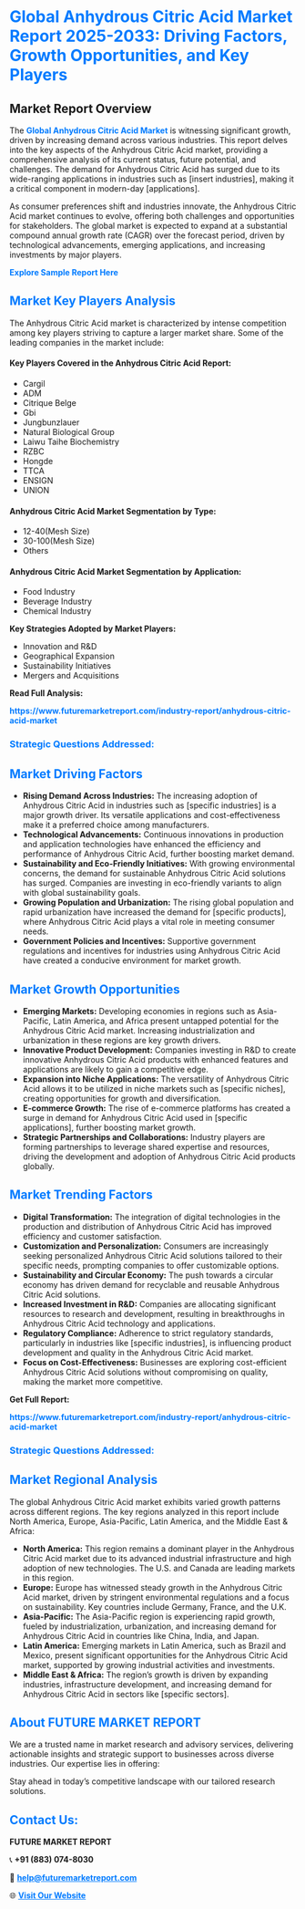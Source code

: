 <h1 style="color: #007BFF;">Global Anhydrous Citric Acid Market Report 2025-2033: Driving Factors, Growth Opportunities, and Key Players</h1>

<section id="overview">
<h2>Market Report Overview</h2>
<p>The <a href="https://www.futuremarketreport.com/industry-report/anhydrous-citric-acid-market" style="color: #007BFF; text-decoration: none;"><strong>Global Anhydrous Citric Acid Market</strong></a> is witnessing significant growth, driven by increasing demand across various industries. This report delves into the key aspects of the Anhydrous Citric Acid market, providing a comprehensive analysis of its current status, future potential, and challenges. The demand for Anhydrous Citric Acid has surged due to its wide-ranging applications in industries such as [insert industries], making it a critical component in modern-day [applications].</p>
<p>As consumer preferences shift and industries innovate, the Anhydrous Citric Acid market continues to evolve, offering both challenges and opportunities for stakeholders. The global market is expected to expand at a substantial compound annual growth rate (CAGR) over the forecast period, driven by technological advancements, emerging applications, and increasing investments by major players.</p>
</section>

<section id="overview">
<p><a href="https://www.futuremarketreport.com/request-sample/reportId=87073" style="color: #007BFF; text-decoration: none;"><strong>Explore Sample Report Here</strong></a></p>
</section>

<section id="key-players">
<h2 style="color: #007BFF;">Market Key Players Analysis</h2>
<p>The Anhydrous Citric Acid market is characterized by intense competition among key players striving to capture a larger market share. Some of the leading companies in the market include:</p>
<h4>Key Players Covered in the Anhydrous Citric Acid Report:</h4>
<ul><li>Cargil</li><li>ADM</li><li>Citrique Belge</li><li>Gbi</li><li>Jungbunzlauer</li><li>Natural Biological Group</li><li>Laiwu Taihe Biochemistry</li><li>RZBC</li><li>Hongde</li><li>TTCA</li><li>ENSIGN</li><li>UNION</li></ul>
<h4>Anhydrous Citric Acid Market Segmentation by Type:</h4>
<ul><li>12-40(Mesh Size)</li><li>30-100(Mesh Size)</li><li>Others</li></ul>

<h4>Anhydrous Citric Acid Market Segmentation by Application:</h4>
<ul><li>Food Industry</li><li>Beverage Industry</li><li>Chemical Industry</li></ul>
<p><strong>Key Strategies Adopted by Market Players:</strong></p>
<ul>
<li>Innovation and R&D</li>
<li>Geographical Expansion</li>
<li>Sustainability Initiatives</li>
<li>Mergers and Acquisitions</li>
</ul>
</section>

<section>
<p><strong>Read Full Analysis: </strong></p><a href="https://www.futuremarketreport.com/industry-report/anhydrous-citric-acid-market" style="color: #007BFF; text-decoration: none;"><strong>https://www.futuremarketreport.com/industry-report/anhydrous-citric-acid-market</strong></a>
<h3 style="color: #007BFF;">Strategic Questions Addressed:</h3>
</section>

<section id="driving-factors">
<h2 style="color: #007BFF;">Market Driving Factors</h2>
<ul>
<li><strong>Rising Demand Across Industries:</strong> The increasing adoption of Anhydrous Citric Acid in industries such as [specific industries] is a major growth driver. Its versatile applications and cost-effectiveness make it a preferred choice among manufacturers.</li>
<li><strong>Technological Advancements:</strong> Continuous innovations in production and application technologies have enhanced the efficiency and performance of Anhydrous Citric Acid, further boosting market demand.</li>
<li><strong>Sustainability and Eco-Friendly Initiatives:</strong> With growing environmental concerns, the demand for sustainable Anhydrous Citric Acid solutions has surged. Companies are investing in eco-friendly variants to align with global sustainability goals.</li>
<li><strong>Growing Population and Urbanization:</strong> The rising global population and rapid urbanization have increased the demand for [specific products], where Anhydrous Citric Acid plays a vital role in meeting consumer needs.</li>
<li><strong>Government Policies and Incentives:</strong> Supportive government regulations and incentives for industries using Anhydrous Citric Acid have created a conducive environment for market growth.</li>
</ul>
</section>

<section id="growth-opportunities">
<h2 style="color: #007BFF;">Market Growth Opportunities</h2>
<ul>
<li><strong>Emerging Markets:</strong> Developing economies in regions such as Asia-Pacific, Latin America, and Africa present untapped potential for the Anhydrous Citric Acid market. Increasing industrialization and urbanization in these regions are key growth drivers.</li>
<li><strong>Innovative Product Development:</strong> Companies investing in R&D to create innovative Anhydrous Citric Acid products with enhanced features and applications are likely to gain a competitive edge.</li>
<li><strong>Expansion into Niche Applications:</strong> The versatility of Anhydrous Citric Acid allows it to be utilized in niche markets such as [specific niches], creating opportunities for growth and diversification.</li>
<li><strong>E-commerce Growth:</strong> The rise of e-commerce platforms has created a surge in demand for Anhydrous Citric Acid used in [specific applications], further boosting market growth.</li>
<li><strong>Strategic Partnerships and Collaborations:</strong> Industry players are forming partnerships to leverage shared expertise and resources, driving the development and adoption of Anhydrous Citric Acid products globally.</li>
</ul>
</section>

<section id="trending-factors">
<h2 style="color: #007BFF;">Market Trending Factors</h2>
<ul>
<li><strong>Digital Transformation:</strong> The integration of digital technologies in the production and distribution of Anhydrous Citric Acid has improved efficiency and customer satisfaction.</li>
<li><strong>Customization and Personalization:</strong> Consumers are increasingly seeking personalized Anhydrous Citric Acid solutions tailored to their specific needs, prompting companies to offer customizable options.</li>
<li><strong>Sustainability and Circular Economy:</strong> The push towards a circular economy has driven demand for recyclable and reusable Anhydrous Citric Acid solutions.</li>
<li><strong>Increased Investment in R&D:</strong> Companies are allocating significant resources to research and development, resulting in breakthroughs in Anhydrous Citric Acid technology and applications.</li>
<li><strong>Regulatory Compliance:</strong> Adherence to strict regulatory standards, particularly in industries like [specific industries], is influencing product development and quality in the Anhydrous Citric Acid market.</li>
<li><strong>Focus on Cost-Effectiveness:</strong> Businesses are exploring cost-efficient Anhydrous Citric Acid solutions without compromising on quality, making the market more competitive.</li>
</ul>
</section>

<section>
<p><strong>Get Full Report: </strong></p><a href="https://www.futuremarketreport.com/industry-report/anhydrous-citric-acid-market" style="color: #007BFF; text-decoration: none;"><strong>https://www.futuremarketreport.com/industry-report/anhydrous-citric-acid-market</strong></a>
<h3 style="color: #007BFF;">Strategic Questions Addressed:</h3>
</section>


<section id="regional-analysis">
<h2 style="color: #007BFF;">Market Regional Analysis</h2>
<p>The global Anhydrous Citric Acid market exhibits varied growth patterns across different regions. The key regions analyzed in this report include North America, Europe, Asia-Pacific, Latin America, and the Middle East & Africa:</p>
<ul>
<li><strong>North America:</strong> This region remains a dominant player in the Anhydrous Citric Acid market due to its advanced industrial infrastructure and high adoption of new technologies. The U.S. and Canada are leading markets in this region.</li>
<li><strong>Europe:</strong> Europe has witnessed steady growth in the Anhydrous Citric Acid market, driven by stringent environmental regulations and a focus on sustainability. Key countries include Germany, France, and the U.K.</li>
<li><strong>Asia-Pacific:</strong> The Asia-Pacific region is experiencing rapid growth, fueled by industrialization, urbanization, and increasing demand for Anhydrous Citric Acid in countries like China, India, and Japan.</li>
<li><strong>Latin America:</strong> Emerging markets in Latin America, such as Brazil and Mexico, present significant opportunities for the Anhydrous Citric Acid market, supported by growing industrial activities and investments.</li>
<li><strong>Middle East & Africa:</strong> The region’s growth is driven by expanding industries, infrastructure development, and increasing demand for Anhydrous Citric Acid in sectors like [specific sectors].</li>
</ul>
</section>

<footer>
<h2 style="color: #007BFF;">About FUTURE MARKET REPORT</h2>
<p>We are a trusted name in market research and advisory services, delivering actionable insights and strategic support to businesses across diverse industries. Our expertise lies in offering:</p>

<p>Stay ahead in today’s competitive landscape with our tailored research solutions.</p>

<h2 style="color: #007BFF;">Contact Us:</h2>
<p><strong>FUTURE MARKET REPORT</strong></p>
<p>📞 <strong>+91 (883) 074-8030</strong></p>
<p>📧 <strong><a href="mailto:help@futuremarketreport.com" style="color: #007BFF;">help@futuremarketreport.com</a></strong></p>
<p>🌐 <strong><a href="https://www.futuremarketreport.com/" style="color: #007BFF;">Visit Our Website</a></strong></p>
</footer>
